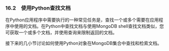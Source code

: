 ### 16.2　使用Python查找文档

在Python应用程序中需要执行的一种常见任务是，查找一个或多个需要在应用程序中使用的文档。在Python中查找文档与使用MongoDB shell查找文档类似，您可获取一个或多个文档，并使用查询来限制返回的文档。

接下来的几小节讨论如何使用Python对象在MongoDB集合中查找和检索文档。

